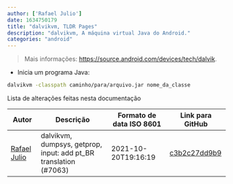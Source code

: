 ```yaml
---
author: ['Rafael Julio']
date: 1634750179
title: "dalvikvm, TLDR Pages"
description: "dalvikvm, A máquina virtual Java do Android."
categories: "android"
---
```

> Mais informações: <https://source.android.com/devices/tech/dalvik>.

- Inicia um programa Java:

```bash
dalvikvm -classpath caminho/para/arquivo.jar nome_da_classe
```
Lista de alterações feitas nesta documentação


Autor | Descrição | Formato de data ISO 8601 | Link para GitHub
------|-----|-----|-----
[Rafael Julio](mailto:development@rafifos.dev) | dalvikvm, dumpsys, getprop, input: add pt_BR translation (#7063) | 2021-10-20T19:16:19 | [c3b2c27dd9b9](https://github.com/tldr-pages/tldr/commit/c3b2c27dd9b964b85b4f1074a62a6e725ee0f70a)

